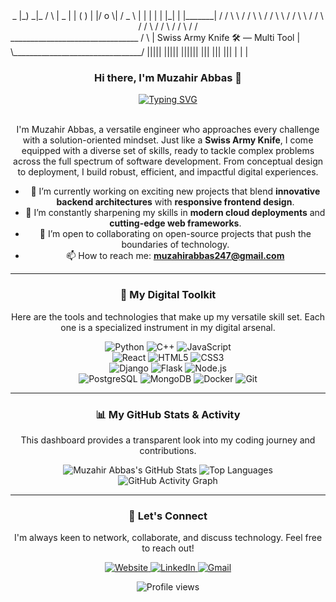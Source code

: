 <div align="center">
     _
    |_)
   _|_
  /   \
 |  _  |
 | ( ) |
 |/ o \|
 /  _  \
|  | |  |
|  |_|  |
|_______|
/ / \ \
/ / \ \
/ / \ \
/ / \ \
/ / \
/ / \
/ / \
/ / \
/ /

</div>
   ________________________________
  /                                \
 |   Swiss Army Knife 🛠️  —  Multi Tool |
  \________________________________/
      |||||    |||||     ||||||
       |||      |||       |||
        |        |         |

<div align="center">

### <div align="center">Hi there, I'm Muzahir Abbas 👋</div>

<div align="center">
  <a href="https://your-website.com"> <img src="https://readme-typing-svg.herokuapp.com?font=Fira+Code&size=25&pause=1000&color=3399FF&center=true&vCenter=true&width=550&lines=The+Digital+Swiss+Army+Knife;Software+Engineer;Full-Stack+Problem+Solver;Tech+Enthusiast" alt="Typing SVG" />
  </a>
</div>

<br>

I'm Muzahir Abbas, a versatile engineer who approaches every challenge with a solution-oriented mindset. Just like a **Swiss Army Knife**, I come equipped with a diverse set of skills, ready to tackle complex problems across the full spectrum of software development. From conceptual design to deployment, I build robust, efficient, and impactful digital experiences.

- 🔭 I’m currently working on exciting new projects that blend **innovative backend architectures** with **responsive frontend design**.
- 🌱 I’m constantly sharpening my skills in **modern cloud deployments** and **cutting-edge web frameworks**.
- 👯 I’m open to collaborating on open-source projects that push the boundaries of technology.
- 📫 How to reach me: **[muzahirabbas247@gmail.com](muzahirabbas247@gmail.com)**

---

### 🧰 My Digital Toolkit

Here are the tools and technologies that make up my versatile skill set. Each one is a specialized instrument in my digital arsenal.

<p align="center">
  <img src="https://img.shields.io/badge/Python-3670A0?style=for-the-badge&logo=python&logoColor=ffdd54" alt="Python"/>
  <img src="https://img.shields.io/badge/C%2B%2B-00599C?style=for-the-badge&logo=c%2B%2B&logoColor=white" alt="C++"/>
  <img src="https://img.shields.io/badge/JavaScript-F7DF1E?style=for-the-badge&logo=javascript&logoColor=black" alt="JavaScript"/>
  <br>
  <img src="https://img.shields.io/badge/React-20232A?style=for-the-badge&logo=react&logoColor=61DAFB" alt="React"/>
  <img src="https://img.shields.io/badge/HTML5-E34F26?style=for-the-badge&logo=html5&logoColor=white" alt="HTML5"/>
  <img src="https://img.shields.io/badge/CSS3-1572B6?style=for-the-badge&logo=css3&logoColor=white" alt="CSS3"/>
  <br>
  <img src="https://img.shields.io/badge/Django-092E20?style=for-the-badge&logo=django&logoColor=green" alt="Django"/>
  <img src="https://img.shields.io/badge/Flask-000000?style=for-the-badge&logo=flask&logoColor=white" alt="Flask"/>
  <img src="https://img.shields.io/badge/Node.js-339933?style=for-the-badge&logo=nodedotjs&logoColor=white" alt="Node.js"/>
  <br>
  <img src="https://img.shields.io/badge/PostgreSQL-316192?style=for-the-badge&logo=postgresql&logoColor=white" alt="PostgreSQL"/>
  <img src="https://img.shields.io/badge/MongoDB-47A248?style=for-the-badge&logo=mongodb&logoColor=white" alt="MongoDB"/>
  <img src="https://img.shields.io/badge/Docker-2496ED?style=for-the-badge&logo=docker&logoColor=white" alt="Docker"/>
  <img src="https://img.shields.io/badge/Git-F05032?style=for-the-badge&logo=git&logoColor=white" alt="Git"/>
</p>

---

### 📊 My GitHub Stats & Activity

This dashboard provides a transparent look into my coding journey and contributions.

<div align="center">
  <img src="https://github-readme-stats.vercel.app/api?username=muzahirabbas&show_icons=true&theme=tokyonight&count_private=true&hide_border=true&include_all_commits=true" alt="Muzahir Abbas's GitHub Stats" />
  <img src="https://github-readme-stats.vercel.app/api/top-langs/?username=muzahirabbas&layout=compact&theme=tokyonight&hide_border=true&include_all_commits=true" alt="Top Languages" />
</div>

<div align="center">
  <img src="https://github-readme-activity-graph.vercel.app/graph?username=muzahirabbas&theme=tokyonight&hide_border=true" alt="GitHub Activity Graph"/>
</div>

---

### 🔗 Let's Connect

I'm always keen to network, collaborate, and discuss technology. Feel free to reach out!

<p align="center">
  <a href="https://swissarmyknife.pages.dev" target="_blank">
    <img src="https://img.shields.io/badge/Website-000000?style=for-the-badge&logo=About.me&logoColor=white" alt="Website"/>
  </a>
  <a href="https://linkedin.com/in/muzahirabbas14" target="_blank">
    <img src="https://img.shields.io/badge/LinkedIn-0077B5?style=for-the-badge&logo=linkedin&logoColor=white" alt="LinkedIn"/>
  </a>
  <a href="mailto:muzahirabbas247@gmail.com">
    <img src="https://img.shields.io/badge/Gmail-D14836?style=for-the-badge&logo=gmail&logoColor=white" alt="Gmail"/>
  </a>
</p>

<div align="center">
  <img src="https://komarev.com/ghpvc/?username=muzahirabbas&label=PROFILE+VIEWS&style=flat-square&color=blueviolet" alt="Profile views"/>
</div>

